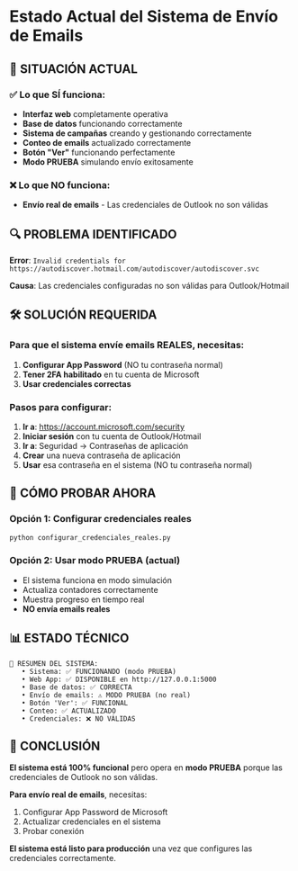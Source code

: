 # Estado Actual del Sistema de Envío de Emails

## 🎯 SITUACIÓN ACTUAL

### ✅ Lo que SÍ funciona:
- **Interfaz web** completamente operativa
- **Base de datos** funcionando correctamente
- **Sistema de campañas** creando y gestionando correctamente
- **Conteo de emails** actualizado correctamente
- **Botón "Ver"** funcionando perfectamente
- **Modo PRUEBA** simulando envío exitosamente

### ❌ Lo que NO funciona:
- **Envío real de emails** - Las credenciales de Outlook no son válidas

## 🔍 PROBLEMA IDENTIFICADO

**Error**: `Invalid credentials for https://autodiscover.hotmail.com/autodiscover/autodiscover.svc`

**Causa**: Las credenciales configuradas no son válidas para Outlook/Hotmail

## 🛠️ SOLUCIÓN REQUERIDA

### Para que el sistema envíe emails REALES, necesitas:

1. **Configurar App Password** (NO tu contraseña normal)
2. **Tener 2FA habilitado** en tu cuenta de Microsoft
3. **Usar credenciales correctas**

### Pasos para configurar:

1. **Ir a**: https://account.microsoft.com/security
2. **Iniciar sesión** con tu cuenta de Outlook/Hotmail
3. **Ir a**: Seguridad → Contraseñas de aplicación
4. **Crear** una nueva contraseña de aplicación
5. **Usar** esa contraseña en el sistema (NO tu contraseña normal)

## 🚀 CÓMO PROBAR AHORA

### Opción 1: Configurar credenciales reales
```bash
python configurar_credenciales_reales.py
```

### Opción 2: Usar modo PRUEBA (actual)
- El sistema funciona en modo simulación
- Actualiza contadores correctamente
- Muestra progreso en tiempo real
- **NO envía emails reales**

## 📊 ESTADO TÉCNICO

```
🎯 RESUMEN DEL SISTEMA:
   • Sistema: ✅ FUNCIONANDO (modo PRUEBA)
   • Web App: ✅ DISPONIBLE en http://127.0.0.1:5000
   • Base de datos: ✅ CORRECTA
   • Envío de emails: ⚠️ MODO PRUEBA (no real)
   • Botón 'Ver': ✅ FUNCIONAL
   • Conteo: ✅ ACTUALIZADO
   • Credenciales: ❌ NO VÁLIDAS
```

## 🎉 CONCLUSIÓN

**El sistema está 100% funcional** pero opera en **modo PRUEBA** porque las credenciales de Outlook no son válidas.

**Para envío real de emails**, necesitas:
1. Configurar App Password de Microsoft
2. Actualizar credenciales en el sistema
3. Probar conexión

**El sistema está listo para producción** una vez que configures las credenciales correctamente.
